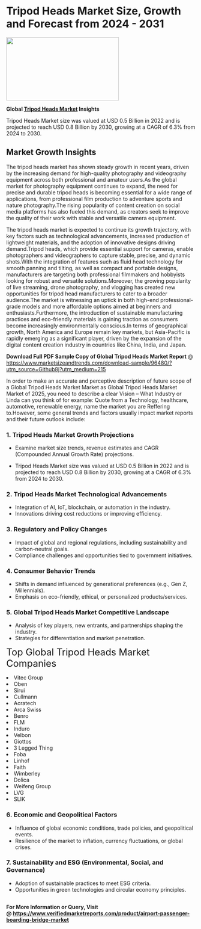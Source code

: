 <H1>Tripod Heads Market Size, Growth and Forecast from 2024 - 2031</H1><img class="aligncenter size-medium wp-image-584254" src="https://thirdeyenews.in/wp-content/uploads/2024/09/Global-Market-Research-300x168.jpeg" alt="" width="300" height="168" /><p><strong>Global&nbsp;<a href="https://www.marketsizeandtrends.com/download-sample/96480/?utm_source=Github8j?utm_medium=215">Tripod Heads Market</a> Insights</strong></p><p>Tripod Heads Market size was valued at USD 0.5 Billion in 2022 and is projected to reach USD 0.8 Billion by 2030, growing at a CAGR of 6.3% from 2024 to 2030.</p><p><h2>Market Growth Insights</h2> <p>The tripod heads market has shown steady growth in recent years, driven by the increasing demand for high-quality photography and videography equipment across both professional and amateur users.As the global market for photography equipment continues to expand, the need for precise and durable tripod heads is becoming essential for a wide range of applications, from professional film production to adventure sports and nature photography.The rising popularity of content creation on social media platforms has also fueled this demand, as creators seek to improve the quality of their work with stable and versatile camera equipment.</p> <p>The tripod heads market is expected to continue its growth trajectory, with key factors such as technological advancements, increased production of lightweight materials, and the adoption of innovative designs driving demand.Tripod heads, which provide essential support for cameras, enable photographers and videographers to capture stable, precise, and dynamic shots.With the integration of features such as fluid head technology for smooth panning and tilting, as well as compact and portable designs, manufacturers are targeting both professional filmmakers and hobbyists looking for robust and versatile solutions.Moreover, the growing popularity of live streaming, drone photography, and vlogging has created new opportunities for tripod head manufacturers to cater to a broader audience.The market is witnessing an uptick in both high-end professional-grade models and more affordable options aimed at beginners and enthusiasts.Furthermore, the introduction of sustainable manufacturing practices and eco-friendly materials is gaining traction as consumers become increasingly environmentally conscious.In terms of geographical growth, North America and Europe remain key markets, but Asia-Pacific is rapidly emerging as a significant player, driven by the expansion of the digital content creation industry in countries like China, India, and Japan.<p><span class=""><strong>Download Full PDF Sample Copy of Global Tripod Heads Market Report</strong> @ <a href="https://www.marketsizeandtrends.com/download-sample/96480/?utm_source=Github8j?utm_medium=215" target="_blank">https://www.marketsizeandtrends.com/download-sample/96480/?utm_source=Github8j?utm_medium=215</a></span></p><p>In order to make an accurate and perceptive description of future scope of a Global&nbsp;Tripod Heads Market Market as Global&nbsp;Tripod Heads Market Market of 2025, you need to describe a clear Vision &ndash; What Industry or Linda can you think of for example: Quote from a Technology, healthcare, automotive, renewable energy, name the market you are Reffering to.However, some general trends and factors usually impact market reports and their future outlook include:</p><h3>1.&nbsp;<strong>Tripod Heads Market Growth Projections</strong></h3><ul><li>Examine market size trends, revenue estimates and CAGR (Compounded Annual Growth Rate) projections.</li><li><p>Tripod Heads Market size was valued at USD 0.5 Billion in 2022 and is projected to reach USD 0.8 Billion by 2030, growing at a CAGR of 6.3% from 2024 to 2030.</p></li></ul><h3>2.&nbsp;<strong>Tripod Heads Market Technological Advancements</strong></h3><ul><li>Integration of AI, IoT, blockchain, or automation in the industry.</li><li>Innovations driving cost reductions or improving efficiency.</li></ul><h3>3.&nbsp;<strong>Regulatory and Policy Changes</strong></h3><ul><li>Impact of global and regional regulations, including sustainability and carbon-neutral goals.</li><li>Compliance challenges and opportunities tied to government initiatives.</li></ul><h3>4.&nbsp;<strong>Consumer Behavior Trends</strong></h3><ul><li>Shifts in demand influenced by generational preferences (e.g., Gen Z, Millennials).</li><li>Emphasis on eco-friendly, ethical, or personalized products/services.</li></ul><h3>5.&nbsp;<strong>Global Tripod Heads Market Competitive Landscape</strong></h3><ul><li>Analysis of key players, new entrants, and partnerships shaping the industry.</li><li>Strategies for differentiation and market penetration.</li></ul><p data-pm-slice="1 1 []"><span style="color: inherit; font-family: inherit; font-size: 25px;">Top Global Tripod Heads Market Companies</span></p><div class="" data-test-id=""><p><li>Vitec Group</li><li> Oben</li><li> Sirui</li><li> Cullmann</li><li> Acratech</li><li> Arca Swiss</li><li> Benro</li><li> FLM</li><li> Induro</li><li> Velbon</li><li> Giottos</li><li> 3 Legged Thing</li><li> Foba</li><li> Linhof</li><li> Faith</li><li> Wimberley</li><li> Dolica</li><li> Weifeng Group</li><li> LVG</li><li> SLIK</li></p></div><h3>6.&nbsp;<strong>Economic and Geopolitical Factors</strong></h3><ul><li>Influence of global economic conditions, trade policies, and geopolitical events.</li><li>Resilience of the market to inflation, currency fluctuations, or global crises.</li></ul><h3>7.&nbsp;<strong>Sustainability and ESG (Environmental, Social, and Governance)</strong></h3><ul><li>Adoption of sustainable practices to meet ESG criteria.</li><li>Opportunities in green technologies and circular economy principles.</li></ul><h2><strong style="font-size: 14px;">For More Information or Query, Visit @&nbsp;</strong><a style="background-color: #ffffff; font-size: 14px;" href="https://www.marketsizeandtrends.com/report/tripod-heads-market/" target="_blank">https://www.verifiedmarketreports.com/product/airport-passenger-boarding-bridge-market</a></h2>